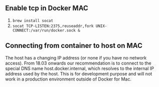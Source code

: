 ## Enable tcp in Docker MAC
1. `brew install socat`
2. `socat TCP-LISTEN:2375,reuseaddr,fork UNIX-CONNECT:/var/run/docker.sock &`

## Connecting from container to host on MAC
The host has a changing IP address (or none if you have no network access). From 18.03 onwards our recommendation is to connect to the special DNS name host.docker.internal, which resolves to the internal IP address used by the host. This is for development purpose and will not work in a production environment outside of Docker for Mac.